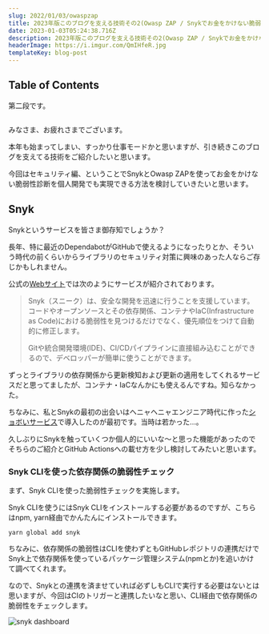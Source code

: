 ```yaml
---
slug: 2022/01/03/owaspzap
title: 2023年版このブログを支える技術その2(Owasp ZAP / Snykでお金をかけない脆弱性診断)
date: 2023-01-03T05:24:38.716Z
description: 2023年版このブログを支える技術その2(Owasp ZAP / Snykでお金をかけない脆弱性診断)
headerImage: https://i.imgur.com/QmIHfeR.jpg
templateKey: blog-post
---
```

## Table of Contents

第二段です。

```toc

```

みなさま、お疲れさまでございます。

本年も始まってしまい、すっかり仕事モードかと思いますが、引き続きこのブログを支えてる技術をご紹介したいと思います。

今回はセキュリティ編、ということでSnykとOwasp ZAPを使ってお金をかけない脆弱性診断を個人開発でも実現できる方法を検討していきたいと思います。

## Snyk

Snykというサービスを皆さま御存知でしょうか？

長年、特に最近のDependabotがGitHubで使えるようになったりとか、そういう時代の前くらいからライブラリのセキュリティ対策に興味のあった人ならご存じかもしれません。

公式の[Webサイト]()では次のようにサービスが紹介されております。

> Snyk（スニーク）は、安全な開発を迅速に行うことを支援しています。コードやオープンソースとその依存関係、コンテナやIaC(Infrastructure as Code)における脆弱性を見つけるだけでなく、優先順位をつけて自動的に修正します。
> 
> Gitや統合開発環境(IDE)、CI/CDパイプラインに直接組み込むことができるので、デベロッパーが簡単に使うことができます。

ずっとライブラリの依存関係から更新検知および更新の適用をしてくれるサービスだと思ってましたが、コンテナ・IaCなんかにも使えるんですね。知らなかった。

ちなみに、私とSnykの最初の出会いはヘニャヘニャエンジニア時代に作った[ショボいサービス](https://github.com/tubone24/ebook_homebrew#snyk)で導入したのが最初です。当時は若かった...。

久しぶりにSnykを触っていくつか個人的にいいな〜と思った機能があったのでそちらのご紹介とGitHub Actionsへの載せ方を少し検討してみたいと思います。

### Snyk CLIを使った依存関係の脆弱性チェック

まず、Snyk CLIを使った脆弱性チェックを実施します。

Snyk CLIを使うにはSnyk CLIをインストールする必要があるのですが、こちらはnpm, yarn経由でかんたんにインストールできます。

```shell{promptUser: tubone}{promptHost: dev.localhost}
yarn global add snyk
```

ちなみに、依存関係の脆弱性はCLIを使わずともGitHubレポジトリの連携だけでSnyk上で依存関係を使っているパッケージ管理システム(npmとか)を追いかけて調べてくれます。

なので、Snykとの連携を済ませていれば必ずしもCLIで実行する必要はないとは思いますが、今回はCIのトリガーと連携したいなと思い、CLI経由で依存関係の脆弱性をチェックします。

![snyk dashboard](https://i.imgur.com/he9u9kb.png)

